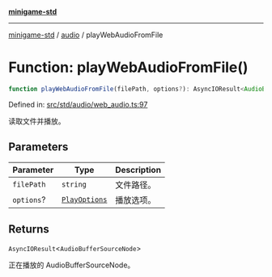 [**minigame-std**](../../../README.md)

***

[minigame-std](../../../README.md) / [audio](../README.md) / playWebAudioFromFile

# Function: playWebAudioFromFile()

```ts
function playWebAudioFromFile(filePath, options?): AsyncIOResult<AudioBufferSourceNode>
```

Defined in: [src/std/audio/web\_audio.ts:97](https://github.com/JiangJie/minigame-std/blob/c702c23d8258d9dd96d873df515d0027c84fb302/src/std/audio/web_audio.ts#L97)

读取文件并播放。

## Parameters

| Parameter | Type | Description |
| ------ | ------ | ------ |
| `filePath` | `string` | 文件路径。 |
| `options`? | [`PlayOptions`](../interfaces/PlayOptions.md) | 播放选项。 |

## Returns

`AsyncIOResult`\<`AudioBufferSourceNode`\>

正在播放的 AudioBufferSourceNode。
